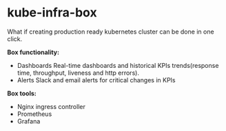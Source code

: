 # kube-infra-box
What if creating production ready kubernetes cluster can be done in one click. 

**Box functionality:**
* Dashboards
Real-time dashboards and historical KPIs trends(response time, throughput, liveness and http errors).
* Alerts
Slack and email alerts for critical changes in KPIs 

**Box tools:** 
* Nginx ingress controller
* Prometheus 
* Grafana
 
